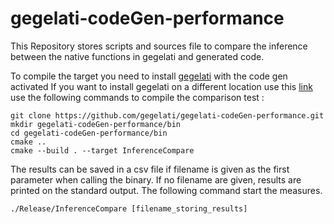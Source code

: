 # gegelati-codeGen-performance
This Repository stores scripts and sources file to compare the inference between the native functions in gegelati and generated code.

To compile the target you need to install [gegelati](https://github.com/gegelati/gegelati) with the code gen activated
If you want to install gegelati on a different location use this [link](https://codimd.math.cnrs.fr/EvaYqdItQeW-9hVh1LtcVA?view#)
use the following commands to compile the comparison test : 

```shell
git clone https://github.com/gegelati/gegelati-codeGen-performance.git
mkdir gegelati-codeGen-performance/bin
cd gegelati-codeGen-performance/bin
cmake ..
cmake --build . --target InferenceCompare
```

The results can be saved in a csv file if filename is given as the first parameter when calling the binary.
If no filename are given, results are printed on the standard output.
The following command start the measures.

```shell
./Release/InferenceCompare [filename_storing_results]
```